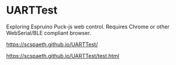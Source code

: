 # UARTTest
Exploring Espruino Puck-js web control.
Requires Chrome or other WebSerial/BLE compliant browser.

https://scspaeth.github.io/UARTTest/

https://scspaeth.github.io/UARTTest/test.html
